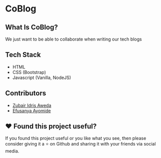 # CoBlog

## What Is CoBlog?
We just want to be able to collaborate when writing our tech blogs

## Tech Stack
*  HTML
*  CSS (Bootstrap)
*  Javascript (Vanilla, NodeJS)

## Contributors
*  [Zubair Idris Aweda](https://zubs.github.io)
*  [ Efusanya Ayomide](https://ayfolio.netlify.com)

## :heart: Found this project useful?
If you found this project useful or you like what you see, then please consider giving it a :star: on Github and sharing it with your friends via social media.
